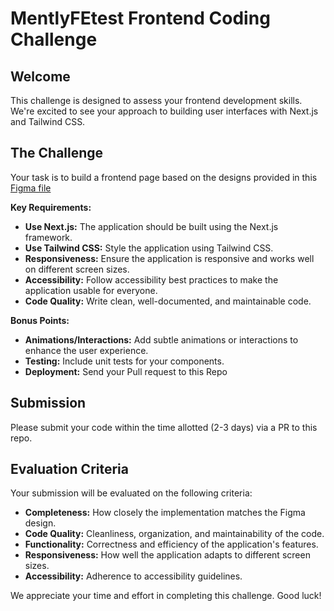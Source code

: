 # MentlyFEtest Frontend Coding Challenge

## Welcome

This challenge is designed to assess your frontend development skills. We're excited to see your approach to building user interfaces with Next.js and Tailwind CSS.

## The Challenge

Your task is to build a frontend page based on the designs provided in this [Figma file](https://www.figma.com/design/TJoaUZPIgzakOHleCtJeNb/Mently-Frontend-Test?node-id=0-1&node-type=canvas&t=B30FPyMAYW7jtBcX-0)

**Key Requirements:**
* **Use Next.js:**  The application should be built using the Next.js framework.
* **Use Tailwind CSS:** Style the application using Tailwind CSS.
* **Responsiveness:** Ensure the application is responsive and works well on different screen sizes.
* **Accessibility:**  Follow accessibility best practices to make the application usable for everyone.
* **Code Quality:**  Write clean, well-documented, and maintainable code.

**Bonus Points:**

* **Animations/Interactions:** Add subtle animations or interactions to enhance the user experience.
* **Testing:** Include unit tests for your components.
* **Deployment:** Send your Pull request to this Repo 

## Submission

Please submit your code within the time allotted (2-3 days) via a PR to this repo.

## Evaluation Criteria

Your submission will be evaluated on the following criteria:

* **Completeness:**  How closely the implementation matches the Figma design.
* **Code Quality:**  Cleanliness, organization, and maintainability of the code.
* **Functionality:**  Correctness and efficiency of the application's features.
* **Responsiveness:**  How well the application adapts to different screen sizes.
* **Accessibility:**  Adherence to accessibility guidelines.

We appreciate your time and effort in completing this challenge. Good luck!
